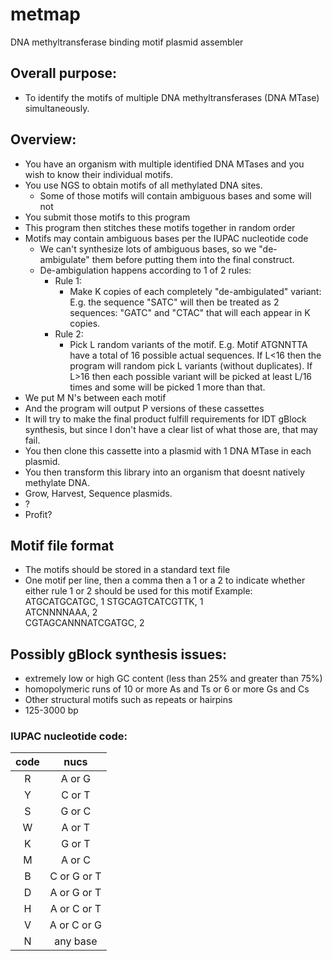 # metmap
DNA methyltransferase binding motif plasmid assembler

## Overall purpose:
* To identify the motifs of multiple DNA methyltransferases (DNA MTase) simultaneously.

## Overview:
* You have an organism with multiple identified DNA MTases and you wish to know their individual motifs.
* You use NGS to obtain motifs of all methylated DNA sites.
  * Some of those motifs will contain ambiguous bases and some will not
* You submit those motifs to this program
* This program then stitches these motifs together in random order
* Motifs may contain ambiguous bases per the IUPAC nucleotide code
  * We can't synthesize lots of ambiguous bases, so we "de-ambigulate" them before putting them into the final construct.
  * De-ambigulation happens according to 1 of 2 rules:
    * Rule 1:
      * Make K copies of each completely "de-ambigulated" variant: E.g. the sequence "SATC" will then be treated as 2 sequences: "GATC" and "CTAC" that will each appear in K copies.
    * Rule 2:
      * Pick L random variants of the motif. E.g. Motif ATGNNTTA have a total of 16 possible actual sequences. If L<16 then the program will random pick L variants (without duplicates). If L>16 then each possible variant will be picked at least L/16 times and some will be picked 1 more than that.
* We put M N's between each motif
* And the program will output P versions of these cassettes
* It will try to make the final product fulfill requirements for IDT gBlock synthesis, but since I don't have a clear list of what those are, that may fail.
* You then clone this cassette into a plasmid with 1 DNA MTase in each plasmid.
* You then transform this library into an organism that doesnt natively methylate DNA.
* Grow, Harvest, Sequence plasmids.
* ?
* Profit?  


## Motif file format
* The motifs should be stored in a standard text file
* One motif per line, then a comma then a 1 or a 2 to indicate whether either rule 1 or 2 should be used for this motif
  Example:  
  ATGCATGCATGC, 1
  STGCAGTCATCGTTK, 1    
  ATCNNNNAAA, 2  
  CGTAGCANNNATCGATGC, 2  
  
## Possibly gBlock synthesis issues:
* extremely low or high GC content (less than 25% and greater than 75%)
* homopolymeric runs of 10 or more As and Ts or 6 or more Gs and Cs
* Other structural motifs such as repeats or hairpins
* 125-3000 bp


### IUPAC nucleotide code:
|code | nucs|
|:---:|:---:|
|R|A or G|
|Y|	C or T  
|S|	G or C  
|W|	A or T  
|K|	G or T  
|M|	A or C  
|B|	C or G or T  
|D|	A or G or T  
|H|	A or C or T  
|V|	A or C or G  
|N|	any base  